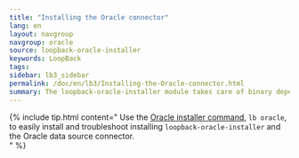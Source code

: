 ```yaml
---
title: "Installing the Oracle connector"
lang: en
layout: navgroup
navgroup: oracle
source: loopback-oracle-installer
keywords: LoopBack
tags:
sidebar: lb3_sidebar
permalink: /doc/en/lb3/Installing-the-Oracle-connector.html
summary: The loopback-oracle-installer module takes care of binary dependencies and simplifies the process of installing the Oracle connector.
---
```

{% include tip.html content="
Use the [Oracle installer command](Oracle-installer-command.html), `lb oracle`,
to easily install and troubleshoot installing `loopback-oracle-installer`
and the Oracle data source connector.  
" %}

